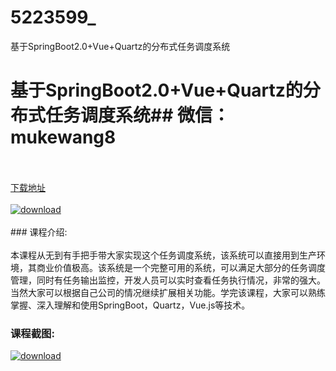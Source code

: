 # 5223599_
基于SpringBoot2.0+Vue+Quartz的分布式任务调度系统
# 基于SpringBoot2.0+Vue+Quartz的分布式任务调度系统## 微信：mukewang8
<br/></br>[下载地址](http://www.36tz.cn/article/5223599 "下载地址")
<br/></br>[![download](http://36tz.cn/muke_img/2022_04_1-23-300x184.png "下载地址")](http://www.36tz.cn/article/5223599 "下载地址")
<br/></br>### 课程介绍:<br/></br>本课程从无到有手把手带大家实现这个任务调度系统，该系统可以直接用到生产环境，其商业价值极高。该系统是一个完整可用的系统，可以满足大部分的任务调度管理，同时有任务输出监控，开发人员可以实时查看任务执行情况，非常的强大。当然大家可以根据自己公司的情况继续扩展相关功能。学完该课程，大家可以熟练掌握、深入理解和使用SpringBoot，Quartz，Vue.js等技术。

### 课程截图:
[![download](http://36tz.cn/muke_img/2022_04_2-24.png "下载地址")](http://www.36tz.cn/article/5223599 "下载地址")
